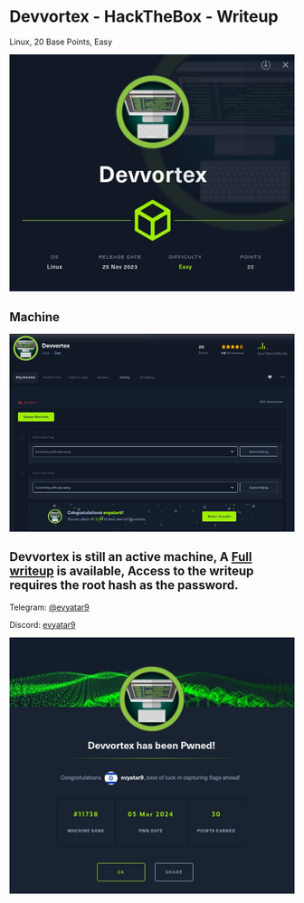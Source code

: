 # Devvortex - HackTheBox - Writeup
Linux, 20 Base Points, Easy

![info.JPG](images/info.JPG)

## Machine

![‏‏Devvortex.JPG](images/Devvortex.JPG)
 
## Devvortex is still an active machine, A [Full writeup](Devvortex-Writeup.pdf) is available, Access to the writeup requires the root hash as the password.

Telegram: [@evyatar9](https://t.me/evyatar9)

Discord: [evyatar9](https://discord.com/users/812805349815091251)

![pwn.JPG](images/pwn.JPG)
